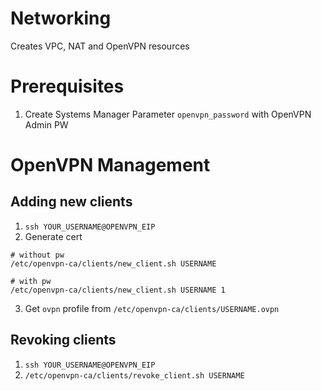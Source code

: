 # Networking
Creates VPC, NAT and OpenVPN resources

# Prerequisites
1. Create Systems Manager Parameter `openvpn_password` with OpenVPN Admin PW

# OpenVPN Management
## Adding new clients
1. `ssh YOUR_USERNAME@OPENVPN_EIP`
2. Generate cert
```
# without pw
/etc/openvpn-ca/clients/new_client.sh USERNAME

# with pw
/etc/openvpn-ca/clients/new_client.sh USERNAME 1
```
3. Get `ovpn` profile from `/etc/openvpn-ca/clients/USERNAME.ovpn`

## Revoking clients
1. `ssh YOUR_USERNAME@OPENVPN_EIP`
2. `/etc/openvpn-ca/clients/revoke_client.sh USERNAME`
